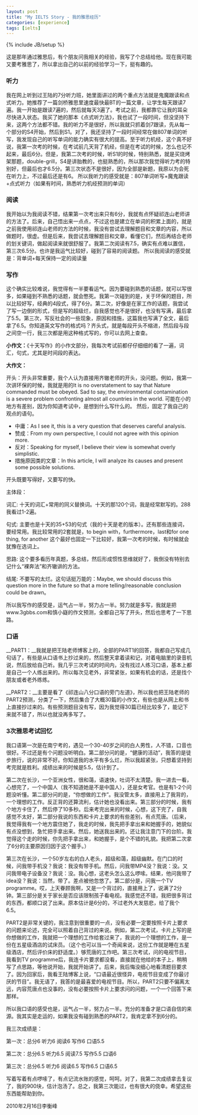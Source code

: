 ```yaml
---
layout: post
title: "My IELTS Story - 我的雅思经历"
categories: [experience]
tags: [ielts]
---
```

{% include JB/setup %}

这是那年通过雅思后，有个朋友问我相关的经验，我写了个总结给他。现在我可能又要考雅思了，所以拿出自己的以前的经验学习一下，挺有趣的。

### 听力

我在网上听到过王陆的7分听力班，她里面讲过的两个重点方法就是鬼魔跟读和点式听力。她推荐了一篇剑桥雅思里速度最快最BT的一篇文章，让学生每天跟读7遍。我一开始是跟读7遍的，然后就每天3遍了。考试之前，我都靠它让我的耳朵尽快进入状态。我买了她的那本《点式听力法》，我也试了一段时间，但没坚持下来，这两个方法都不错。我的听力不是很好，所以我就只抓着剑7跟读，先从每一个部分的S4开始，然后到S1。对了，我还坚持了一段时间经常在做807单词的听写，我发现自己的听写单词的能力确实有很大的提高。至于听力机经，这个真不好说，我第一次考的时候，在考试前几天背了机经，但是在考试的时候，怎么也记不起来，最后6分。但是，我第二次考的时候，听S1的时候，特别熟悉，就是买烧烤架那题，double-grill，S4是讲胎教的，也挺熟悉的，所以那次我觉得听力考的特别好，但最后也才6.5分。第三次状态不是很好，因为全部是新题，我原以为会死在听力上，不过最后还是有6。
所以我听力的感受就是：807单词听写+魔鬼跟读+点式听力（如果有时间，熟悉听力机经预测的单词）

### 阅读

我开始以为我阅读不错，结果第一次考出来只有6分，我就有点怀疑祁连山老师讲的方法了。后来，自己悟出来一点点，不过这也是建立在单词的积累上面的，就是之前我使用祁连山老师的方法的时候，我没有尝试去理解题目和文章的内容，所以做题时，很虚。但是后来，我尝试去理解题目和文章，看懂它们，然后再结合老师的划关键词，做起阅读来就很舒服了。我第二次阅读有7.5，确实有点难以置信，第三次6.5分。也许是我运气比较好，碰到了容易的阅读题。
所以我阅读的感受就是：背单词+每天保持一定的阅读量

### 写作

这个确实比较难说，我觉得有一半要看运气。因为要碰到熟悉的话题，就可以写很多，如果碰到不熟悉的话题，就会憋死。我第一次碰到的是，关于环保的题目，所以比较好写，经典的4段式，得了6分。第二次，好像是在家工作的话题，我尝试了写一边倒的形式，但是写的超级烂，自我感觉也不是很好，也没有写满，最后拿了5.5。第三次，写反社会的一些现象，原因和措施，这篇我也写满了全文，最后拿了6.5。你知道英文写作的格式吗？齐头式，就是每段开头不缩进，然后段与段之间空一行，我三次都是用这种格式写的，你可以去网上查查。

__小作文：__《十天写作》的小作文部分，我每次考试前都仔仔细细的看了一遍，词汇，句式，尤其是时间段的表达。

__大作文：__

开头：开头非常重要，我个人认为直接用齐辙老师的开头，没问题。例如，我第一次讲环保的时候，我就是用的It is no overstatement to say that Nature commanded must be obeyed. Sad to say, the environmental contamination is a severe problem confronting almost all countries in the world. 可能在小的地方有差别，因为你知道考试中，是想到什么写什么的。
然后，固定了我自己的观点的语句。

*   中庸：As I see it, this is a very question that deserves careful analysis.
*   赞成：From my own perspective, I could not agree with this opinion more.
*   反对：Speaking for myself, I believe their view is somewhat overly simplistic.
*   措施原因类的文章：In this article, I will analyze its causes and present some possible solutions.

开头既要写得好，又要写的快。

主体段：

词汇: 十天的词汇+常用的同义替换词。十天的那120个词，我是经常默写的。288我看过1-2遍。

句式: 主要也是十天的35+53的句式（我的十天是老的版本）。还有那些连接词，要经常用。我比较常用的2套就是，to begin with，furthermore，last和for one thing, for another 这个最好也固定一下比较好，我第一次考的时候，有时候就会犹豫在选词上。

思路: 这个要多看历年真题，多总结，然后形成惯性思维就好了，我倒没有特别去记什么“裸奔法”和齐辙讲的方法。

结尾: 不要写的太烂。这句话挺万能的：Maybe, we should discuss this question more in the future so that a more telling/reasonable conclusion could be drawn。

所以我写作的感受是，运气占一半，努力占一半。努力就是多写，我就是把www.3gbbs.com和慎小嶷的作文预测，全都自己写了开头，然后也思考了一下思路。

### 口语

__PART1：__我就是把王陆老师博客上的，全部的PART1的回答，我都自己写成几句话了，有些是从口语书上抄过来的，然后整天拿着读和记，对着电脑里的录音机说，然后放给自己听。我几乎三次考试的时间内，没有找过人练习口语，基本上都是自己一个人练出来的。所以每次见老外，非常紧张，如果有机会的话，还是找个朋友或者老外练练。

__PART2：__主要是看了《祁连山八分口语的旁门左道》，所以我也把王陆老师的PART2预测，分类了一下，然后集合了大概30篇的小作文，有些也是从网上和书上直接抄过来的。有些预测题目没有写，因为我觉得30篇已经比较多了，能记下来就不错了，所以也就没再多写了。

### 3次雅思考试回忆

我口语第一次是在南宁考的，遇见一个30-40岁之间的白人男性，人不错，口音也很好。不过还是有个问题没听明白。第二部分问的是，“健康的活动”，我答的是徒步旅行，说的非常不好。你知道我的水平有多么烂，所以我超紧张，只想着坚持到考完就是胜利。成绩出来的时候是5.5，估计到了。

第二次在长沙，一个亚洲女性，很和蔼，语速快，吐词不太清楚。我一进去一看，心想完了，一个中国人（我不知道她是不是中国人），还是女考官。也是有1-2个问题没听懂。第二部分问的是，“你想做的工作”。我没管太多，直接用上了我背的，一个理想的工作。反正背的还算流利，估计她也没看出来。第三部分的时候，我有个地方卡住了，然后停了10多秒。后来考完出来的时候，心想，这下完了，自我感觉不太好，第二部分我说的东西和卡片上要求的有些差别，有点荒唐。（后来，我觉得我有一个地方震住她了，我走的时候，我先把手拿出来和她握手的，她貌似有点没想到，急忙把手拿出来。然后，她送我出来的。还让我注意门下的台阶。我觉得这个走的时候，你先把手拿出来，和她握手，是个不错的礼貌。我把第二次拿了6分的主要原因归因于这个握手。）

第三次在长沙，一个50岁左右的白人老头，超级和蔼，超级幽默。在门口的时候，问我带手机没？我说：我没有带手机。然后，问我带MP4没？我说：没。又问我带电子设备没？我说：没。我心想，这老头怎么这么啰嗦。结果，他问我带了idea没？我说：当然，带了。差点被他忽悠了。第二部分是，问我一个TV programme。哎，上天眷顾我啊，又是一个背过的，直接用上了，说满了2分钟。第三部分是关于家长是否应该限制孩子看电视。我感觉还不错，我把很多背过的东西，都顺口说了出来。原本估计是6分的，不过老外大发慈悲，给了我个6.5。

PART2是非常关键的，我注意到很重要的一点，没有必要一定要按照卡片上要求的问题来论述，完全可以照着自己背过的来说。例如，第二次考试，卡片上写的是你想做的工作，我就把一个理想的工作给套过来了，我说的一个理想的工作，是一份在五星级酒店的试床员。（这个也可以当一个奇闻来说，这份工作就是睡在五星级酒店，然后评价床的舒适度。）够荒唐的工作吧。第三次考试，问的电视节目，我看到TV programme后，我连卡片要求都没看，直接就在他给的本子上，稍稍写了点思路，等他说开始，我就开始讲了。后来，我后悔没细心地看清题目要求了。因为回家后，我看王陆博客上说，“口语最近很怪异，电视节目变成了你最讨厌的节目”。我无语了，我答的是最喜爱的电视节目。所以，PART2只要不偏离太远，内容荒唐点也没事的，没有必要按照卡片上要求问的问题，一个一个回答下来那样。

所以我口语的感受也是，运气占一半，努力占一半。充分的准备才是口语自信的来源。我其实是走运的，如果我没有碰到熟悉的PART2，我肯定拿不到6分的。

我三次成绩是：

第一次：总分6  听力6  阅读6  写作6  口语5.5

第二次：总分6.5 听力6.5 阅读7.5 写作5.5 口语6

第三次：总分6.5 听力6  阅读6.5 写作6.5 口语6.5

写着写着有点啰嗦了，有点记流水账的感觉，呵呵。对了，我第二次成绩拿去复议了，我的900块，估计泡汤了。总之，我第三次能过，也有很大的侥幸。希望这些东西能帮助到你。

2010年2月16日李衡峰
